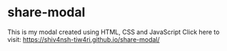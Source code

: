 # share-modal
This is my modal created using HTML, CSS and JavaScript
Click here to visit: https://shiv4nsh-tiw4ri.github.io/share-modal/
